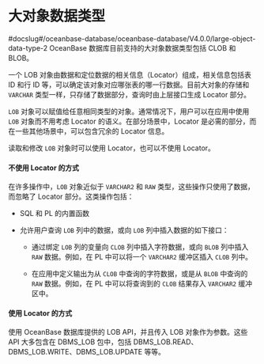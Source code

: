 大对象数据类型 
============================
#docslug#/oceanbase-database/oceanbase-database/V4.0.0/large-object-data-type-2
OceanBase 数据库目前支持的大对象数据类型包括 CLOB 和 BLOB。

一个 LOB 对象由数据和定位数据的相关信息（Locator）组成，相关信息包括表 ID 和行 ID 等，可以确定该对象对应哪张表的哪一行数据。目前大对象的存储和 `VARCHAR` 类型一样，只存储了数据部分，查询时由上层接口生成 Locator 部分。

`LOB` 对象可以赋值给任意相同类型的对象。通常情况下，用户可以在应用中使用 `LOB` 对象而不用考虑 Locator 的语义。在部分场景中，Locator 是必需的部分，而在一些其他场景中，可以包含冗余的 Locator 信息。

读取和修改 `LOB` 对象时可以使用 Locator，也可以不使用 Locator。

#### 不使用 Locator 的方式 

在许多操作中，`LOB` 对象近似于 `VARCHAR2` 和 `RAW` 类型，这些操作只使用了数据，而忽略了 Locator 部分。这类操作包括：

* SQL 和 PL 的内置函数

  

* 允许用户查询 `LOB` 列中的数据，或向 `LOB` 列中插入数据的如下接口：

  * 通过绑定 `LOB` 列的变量向 `CLOB` 列中插入字符数据，或向 `BLOB` 列中插入 `RAW` 数据。例如，在 PL 中可以将一个 `VARCHAR2` 缓冲区插入 `CLOB` 列中。

    
  
  * 在应用中定义输出为从 `CLOB` 中查询的字符数据，或是从 `BLOB` 中查询的 `RAW` 数据。例如，在 PL 中可以将查询到的 `CLOB` 结果存入 `VARCHAR2` 缓冲区中。

    
  

  




#### 使用 Locator 的方式

使用 OceanBase 数据库提供的 LOB API，并且传入 LOB 对象作为参数。这些 API 大多包含在 DBMS_LOB 包中，包括 DBMS_LOB.READ、DBMS_LOB.WRITE、DBMS_LOB.UPDATE 等等。
